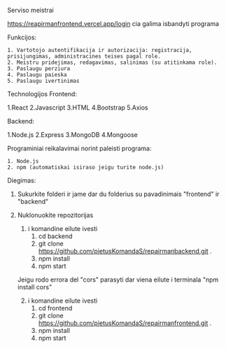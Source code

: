 Serviso meistrai

https://reapirmanfrontend.vercel.app/login cia galima isbandyti programa

Funkcijos:

    1. Vartotojo autentifikacija ir autorizacija: registracija, prisijungimas, administracines teises pagal role.
    2. Meistru pridejimas, redagavimas, salinimas (su atitinkama role).
    3. Paslaugu perziura
    4. Paslaugu paieska
    5. Paslaugu ivertinimas

Technologijos Frontend:

1.React 2.Javascript 3.HTML 4.Bootstrap 5.Axios

Backend:

1.Node.js 2.Express 3.MongoDB 4.Mongoose

Programiniai reikalavimai norint paleisti programa:

    1. Node.js
    2. npm (automatiskai isiraso jeigu turite node.js)

Diegimas:

1. Sukurkite folderi ir jame dar du folderius su pavadinimais "frontend" ir "backend"

2. Nuklonuokite repozitorijas

    1. i komandine eilute ivesti 
        1. cd backend 
        2. git clone https://github.com/pietusKomandaS/repairmanbackend.git .
        3. npm install
        4. npm start

    Jeigu rodo errora del "cors" parasyti dar viena eilute i terminala "npm install cors"

    2. i komandine eilute ivesti
        1. cd frontend
        2. git clone https://github.com/pietusKomandaS/repairmanfrontend.git .
        3. npm install
        4. npm start

